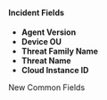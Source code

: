
#### Incident Fields
- **Agent Version**
- **Device OU**
- **Threat Family Name**
- **Threat Name**
- **Cloud Instance ID**


New Common Fields